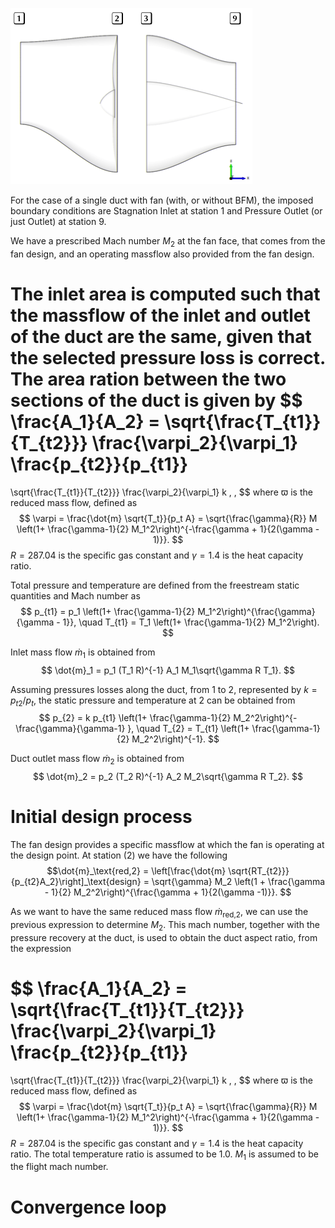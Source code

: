 ![duct_stations.png](../../_resources/duct_stations.png)

For the case of a single duct with fan (with, or without BFM), the imposed boundary conditions are Stagnation Inlet at station 1 and Pressure Outlet (or just Outlet) at station 9.

We have a prescribed Mach number $M_2$ at the fan face, that comes from the fan design, and an operating massflow also provided from the fan design.

The inlet area is computed such that the massflow of the inlet and outlet of the duct are the same, given that the selected pressure loss is correct. The area ration between the two sections of the duct is given by
$$
\frac{A_1}{A_2} = 
\sqrt{\frac{T_{t1}}{T_{t2}}}
\frac{\varpi_2}{\varpi_1}
\frac{p_{t2}}{p_{t1}}
=
\sqrt{\frac{T_{t1}}{T_{t2}}}
\frac{\varpi_2}{\varpi_1}
k \, ,
$$
where $\varpi$ is the reduced mass flow, defined as
$$
\varpi = \frac{\dot{m} \sqrt{T_t}}{p_t A} = \sqrt{\frac{\gamma}{R}} M \left(1+  \frac{\gamma-1}{2} M_1^2\right)^{-\frac{\gamma + 1}{2(\gamma - 1)}}.
$$
$R = 287.04$ is the specific gas constant and $\gamma = 1.4$ is the heat capacity ratio.



Total pressure and temperature are defined from the freestream static quantities and Mach number as
$$
p_{t1} = p_1 \left(1+  \frac{\gamma-1}{2} M_1^2\right)^{\frac{\gamma}{\gamma - 1}},  \quad
T_{t1} = T_1 \left(1+  \frac{\gamma-1}{2} M_1^2\right).
$$

Inlet mass flow $\dot{m}_1$ is obtained from 
$$
\dot{m}_1 = p_1 (T_1 R)^{-1} A_1 M_1\sqrt{\gamma R T_1}.
$$

Assuming pressures losses along the duct, from 1 to 2, represented by $k = p_{t2}/p_{t}$, the static pressure and temperature at 2 can be obtained from
$$
p_{2} = k p_{t1} \left(1+  \frac{\gamma-1}{2} M_2^2\right)^{-\frac{\gamma}{\gamma-1} }, \quad
T_{2} = T_{t1} \left(1+  \frac{\gamma-1}{2} M_2^2\right)^{-1}.
$$

Duct outlet mass flow $\dot{m}_2$ is obtained from 
$$
\dot{m}_2 = p_2 (T_2 R)^{-1} A_2 M_2\sqrt{\gamma R T_2}.
$$



# Initial design process

The fan design provides a specific massflow at which the fan is operating at the design point. At station (2) we have the following
$$\dot{m}_\text{red,2} =
\left[\frac{\dot{m} \sqrt{RT_{t2}}}{p_{t2}A_2}\right]_\text{design} = 
\sqrt{\gamma} M_2 \left(1 + \frac{\gamma - 1}{2} M_2^2\right)^{\frac{\gamma + 1}{2(\gamma -1)}}.
$$

As we want to have the same reduced mass flow $\dot{m}_\text{red,2}$, we can use the previous expression to determine $M_2$. This mach number, together with the pressure recovery at the duct, is used to obtain the duct aspect ratio, from the expression

$$
\frac{A_1}{A_2} = 
\sqrt{\frac{T_{t1}}{T_{t2}}}
\frac{\varpi_2}{\varpi_1}
\frac{p_{t2}}{p_{t1}}
=
\sqrt{\frac{T_{t1}}{T_{t2}}}
\frac{\varpi_2}{\varpi_1}
k \, ,
$$
where $\varpi$ is the reduced mass flow, defined as
$$
\varpi = \frac{\dot{m} \sqrt{T_t}}{p_t A} = \sqrt{\frac{\gamma}{R}} M \left(1+  \frac{\gamma-1}{2} M_1^2\right)^{-\frac{\gamma + 1}{2(\gamma - 1)}}.
$$
$R = 287.04$ is the specific gas constant and $\gamma = 1.4$ is the heat capacity ratio. The total temperature ratio is assumed to be 1.0. $M_1$ is assumed to be the flight mach number.


# Convergence loop


